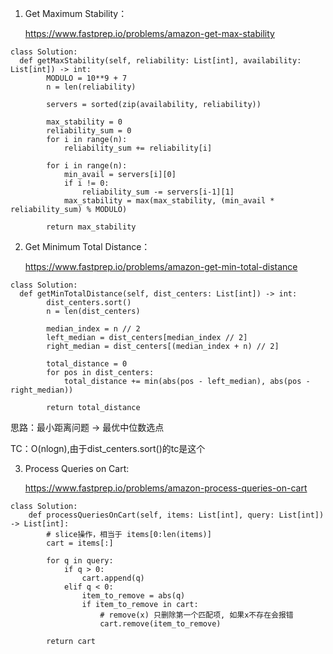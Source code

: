 1. Get Maximum Stability：</p>
https://www.fastprep.io/problems/amazon-get-max-stability

```
class Solution:
  def getMaxStability(self, reliability: List[int], availability: List[int]) -> int:
        MODULO = 10**9 + 7
        n = len(reliability)
        
        servers = sorted(zip(availability, reliability))

        max_stability = 0
        reliability_sum = 0
        for i in range(n):
            reliability_sum += reliability[i]
        
        for i in range(n):
            min_avail = servers[i][0]
            if i != 0:
                reliability_sum -= servers[i-1][1]
            max_stability = max(max_stability, (min_avail * reliability_sum) % MODULO)

        return max_stability
```

2. Get Minimum Total Distance：</p>
https://www.fastprep.io/problems/amazon-get-min-total-distance
```
class Solution:
  def getMinTotalDistance(self, dist_centers: List[int]) -> int:
        dist_centers.sort()
        n = len(dist_centers)
        
        median_index = n // 2
        left_median = dist_centers[median_index // 2]
        right_median = dist_centers[(median_index + n) // 2]

        total_distance = 0
        for pos in dist_centers:
            total_distance += min(abs(pos - left_median), abs(pos - right_median))
        
        return total_distance
```
思路：最小距离问题 -> 最优中位数选点</p>
TC：O(nlogn),由于dist_centers.sort()的tc是这个

3. Process Queries on Cart:</p>
https://www.fastprep.io/problems/amazon-process-queries-on-cart
```
class Solution:
    def processQueriesOnCart(self, items: List[int], query: List[int]) -> List[int]:
        # slice操作，相当于 items[0:len(items)]
        cart = items[:]
        
        for q in query:
            if q > 0:
                cart.append(q)
            elif q < 0:
                item_to_remove = abs(q)
                if item_to_remove in cart:
                    # remove(x) 只删除第一个匹配项, 如果x不存在会报错
                    cart.remove(item_to_remove)
        
        return cart
```